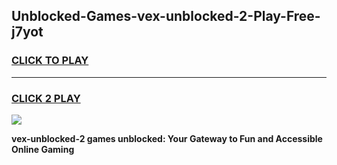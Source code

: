 
## Unblocked-Games-vex-unblocked-2-Play-Free-j7yot
<h3>
<a href="https://premium76.site?title=vex-unblocked-2&ref=19M">CLICK TO PLAY</a></h3>
<hr>

<h3>
<a href="https://premium76.site?title=vex-unblocked-2&ref=19M">CLICK 2 PLAY</a>
  
</h3>

<a href="https://premium76.site?title=vex-unblocked-2&ref=19M"><img src="https://clearcache.store/games.png"></a>


**vex-unblocked-2 games unblocked: Your Gateway to Fun and Accessible Online Gaming**
